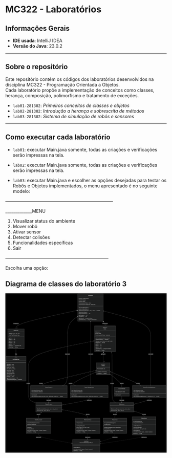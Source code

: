 # MC322 - Laboratórios

## Informações Gerais

- **IDE usada**: IntelliJ IDEA
- **Versão do Java**: 23.0.2

---

## Sobre o repositório

Este repositório contém os códigos dos laboratórios desenvolvidos na disciplina MC322 - Programação Orientada a Objetos.  
Cada laboratório propõe a implementação de conceitos como classes, herança, composição, polimorfismo e tratamento de exceções.

- `lab01-281302`: *Primeiros conceitos de classes e objetos*
- `lab02-281302`: *Introdução a herança e sobrescrita de métodos*
- `lab03-281302`: *Sistema de simulação de robôs e sensores*

---

## Como executar cada laboratório

- `lab01`: executar Main.java somente, todas as criações e verificações serão impressas na tela.

- `lab02`: executar Main.java somente, todas as criações e verificações serão impressas na tela.

- `lab03`: executar Main.java e escolher as opções desejadas para testar os Robôs e Objetos implementados, o menu apresentado é no seguinte modelo:

————————————————————————

_____________MENU
1. Visualizar status do ambiente
2. Mover robô
3. Ativar sensor
4. Detectar colisões
5. Funcionalidades específicas
0. Sair

———————————————————————

Escolha uma opção: 


## Diagrama de classes do laboratório 3

![Diagrama Laboratório 3](resources/diagrama.png)

